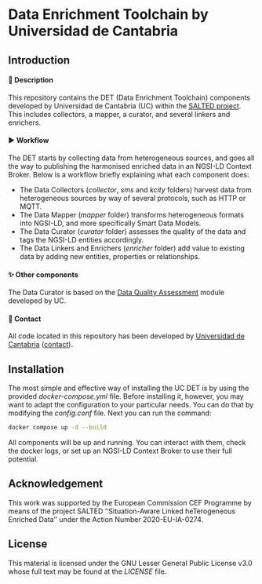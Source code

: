 # Data Enrichment Toolchain by Universidad de Cantabria

## Introduction

#### 📝 Description
This repository contains the DET (Data Enrichment Toolchain) components developed by Universidad de Cantabria (UC) within the [SALTED project](https://salted-project.eu/). This includes collectors, a mapper, a curator, and several linkers and enrichers.

#### :arrow_forward: Workflow
The DET starts by collecting data from heterogeneous sources, and goes all the way to publishing the harmonised enriched data in an NGSI-LD Context Broker. Below is a workflow briefly explaining what each component does:
- The Data Collectors (*collector*, *sms* and *kcity* folders) harvest data from heterogeneous sources by way of several protocols, such as HTTP or MQTT.
- The Data Mapper (*mapper* folder) transforms heterogeneous formats into NGSI-LD, and more specifically Smart Data Models.
- The Data Curator (*curator* folder) assesses the quality of the data and tags the NGSI-LD entities accordingly.
- The Data Linkers and Enrichers (*enricher* folder) add value to existing data by adding new entities, properties or relationships.

#### :sparkles: Other components
The Data Curator is based on the [Data Quality Assessment](https://github.com/lauramartingonzalezzz/DQAssessment) module developed by UC.

#### 📧 Contact
All code located in this repository has been developed by [Universidad de Cantabria](https://web.unican.es/) ([contact](https://salted-project.eu/contact/)).

## Installation
The most simple and effective way of installing the UC DET is by using the provided *docker-compose.yml* file. Before installing it, however, you may want to adapt the configuration to your particular needs. You can do that by modifying the *config.conf* file. Next you can run the command:
```bash
docker compose up -d --build
```
All components will be up and running. You can interact with them, check the docker logs, or set up an NGSI-LD Context Broker to use their full potential.

## Acknowledgement
This work was supported by the European Commission CEF Programme by means of the project SALTED ‘‘Situation-Aware Linked heTerogeneous Enriched Data’’ under the Action Number 2020-EU-IA-0274.

## License
This material is licensed under the GNU Lesser General Public License v3.0 whose full text may be found at the *LICENSE* file.